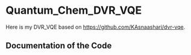 # Quantum_Chem_DVR_VQE
Here is my DVR_VQE based on https://github.com/KAsnaashari/dvr-vqe. 

## Documentation of the Code
